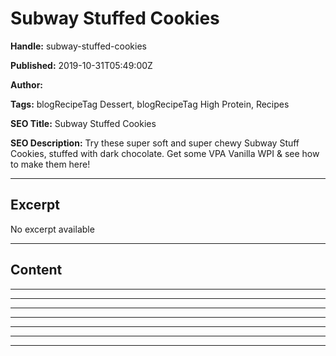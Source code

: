 # Subway Stuffed Cookies

**Handle:** subway-stuffed-cookies

**Published:** 2019-10-31T05:49:00Z

**Author:**  

**Tags:** blogRecipeTag Dessert, blogRecipeTag High Protein, Recipes

**SEO Title:** Subway Stuffed Cookies

**SEO Description:** Try these super soft and super chewy Subway Stuff Cookies, stuffed with dark chocolate. Get some VPA Vanilla WPI & see how to make them here!

---

## Excerpt

No excerpt available

---

## Content

---

---

---

---

---

---

---

